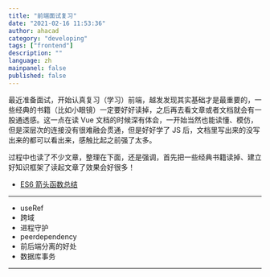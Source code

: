 ```yaml
---
title: "前端面试复习"
date: "2021-02-16 11:53:36"
author: ahacad
category: "developing"
tags: ["frontend"]
description: ""
language: zh
mainpanel: false
published: false
---
```


最近准备面试，开始认真复习（学习）前端，越发发现其实基础才是最重要的，一些经典的书籍（比如小眼镜）一定要好好读掉，之后再去看文章或者文档就会有一股通透感。这一点在读 Vue 文档的时候深有体会，一开始当然也能读懂、模仿，但是深层次的连接没有很难融会贯通，但是好好学了 JS 后，文档里写出来的没写出来的都可以看出来，感触比起之前强了太多。

过程中也读了不少文章，整理在下面，还是强调，首先把一些经典书籍读掉、建立好知识框架了读起文章了效果会好很多！

- [ES6 箭头函数总结](https://www.cnblogs.com/mengff/p/9656486.html)


------

- useRef
- 跨域
- 进程守护
- peerdependency
- 前后端分离的好处
- 数据库事务

------

